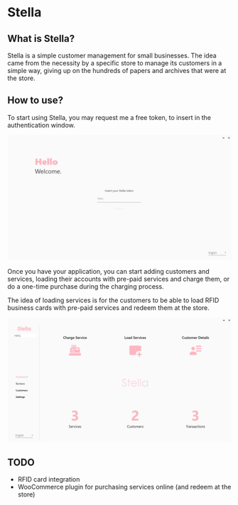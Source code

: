 # Stella

## What is Stella?

Stella is a simple customer management for small businesses. The idea came from the necessity by a specific store to manage its customers in a simple way, giving up on the hundreds of papers and archives that were at the store.

## How to use?

To start using Stella, you may request me a free token, to insert in the authentication window.

![Authentication](img/stella1.JPG)

Once you have your application, you can start adding customers and services, loading their accounts with pre-paid services and charge them, or do a one-time purchase during the charging process.

The idea of loading services is for the customers to be able to load RFID business cards with pre-paid services and redeem them at the store.

![Dashboard](img/stella2.JPG)

## TODO

- RFID card integration
- WooCommerce plugin for purchasing services online (and redeem at the store)

